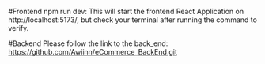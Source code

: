 #Frontend
npm run dev: This will start the frontend React Application on http://localhost:5173/, but check your terminal after running the command to verify.



#Backend
Please follow the link to the back_end: https://github.com/Awiinn/eCommerce_BackEnd.git



